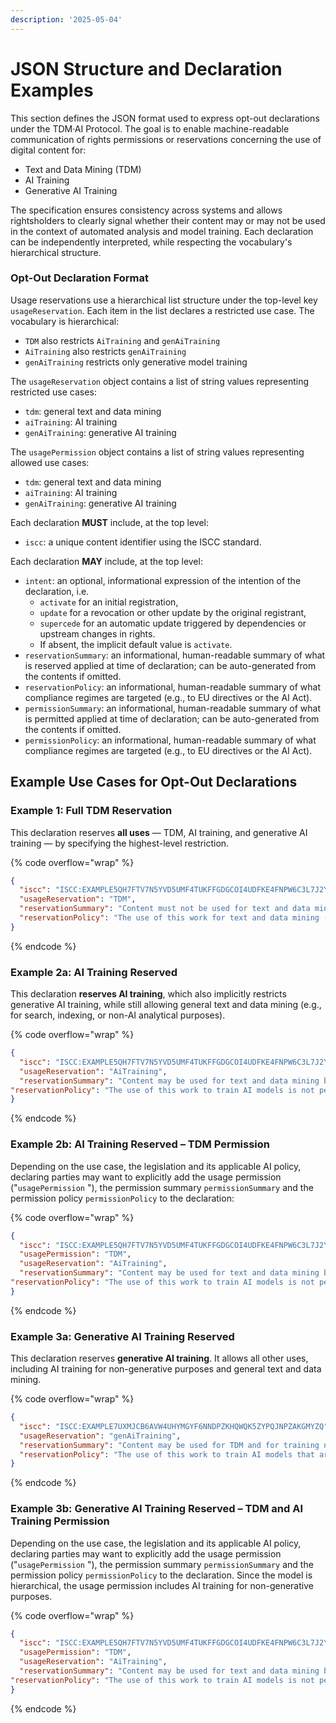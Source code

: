 ```yaml
---
description: '2025-05-04'
---
```


# JSON Structure and Declaration Examples

​​This section defines the JSON format used to express opt-out declarations under the TDM·AI Protocol. The goal is to enable machine-readable communication of rights permissions or reservations concerning the use of digital content for:

* Text and Data Mining (TDM)
* AI Training
* Generative AI Training

The specification ensures consistency across systems and allows rightsholders to clearly signal whether their content may or may not be used in the context of automated analysis and model training. Each declaration can be independently interpreted, while respecting the vocabulary's hierarchical structure.

### Opt-Out Declaration Format

Usage reservations use a hierarchical list structure under the top-level key `usageReservation`. Each item in the list declares a restricted use case. The vocabulary is hierarchical:

* `TDM` also restricts `AiTraining` and `genAiTraining`&#x20;
* `AiTraining` also restricts `genAiTraining`
* `genAiTraining` restricts only generative model training

The `usageReservation` object contains a list of string values representing restricted use cases:

* `tdm`: general text and data mining
* `aiTraining`: AI training&#x20;
* `genAiTraining`: generative AI training

The `usagePermission` object contains a list of string values representing allowed use cases:

* `tdm`: general text and data mining
* `aiTraining`: AI training&#x20;
* `genAiTraining`: generative AI training

Each declaration **MUST** include, at the top level:

* `iscc`: a unique content identifier using the ISCC standard.

Each declaration **MAY** include, at the top level:

* `intent`: an optional, informational expression of the intention of the declaration, i.e. &#x20;
  * `activate` for an initial registration,
  * `update` for a revocation or other update by the original registrant,&#x20;
  * `supercede` for an automatic update triggered by dependencies or upstream changes in rights.&#x20;
  * If absent, the implicit default value is `activate`.
* `reservationSummary`: an informational, human-readable summary of what is reserved applied at time of declaration; can be auto-generated from the contents if omitted.
* `reservationPolicy`: an informational, human-readable summary of what compliance regimes are targeted (e.g., to EU directives or the AI Act).
* `permissionSummary`: an informational, human-readable summary of what is permitted applied at time of declaration; can be auto-generated from the contents if omitted.
* `permissionPolicy`: an informational, human-readable summary of what compliance regimes are targeted (e.g., to EU directives or the AI Act).

## Example Use Cases for Opt-Out Declarations

### **Example 1: Full TDM Reservation**&#x20;

This declaration reserves **all uses** — TDM, AI training, and generative AI training — by specifying the highest-level restriction.

{% code overflow="wrap" %}
```json
{
  "iscc": "ISCC:EXAMPLE5QH7FTV7N5YVD5UMF4TUKFFGDGCOI4UDFKE4FNPW6C3L7J2Y",
  "usageReservation": "TDM",
  "reservationSummary": "Content must not be used for text and data mining, AI training, or generative AI training.",
  "reservationPolicy": "The use of this work for text and data mining (TDM) is not permitted. This includes any automated analytical technique aimed at analyzing text or data in digital form to generate information, such as patterns, trends, or correlations. As a result, the work may also not be used for training general-purpose AI models or other systems, including those designed to generate synthetic content. This reservation is made in accordance with Article 4(3) of Directive 2019/790 (CDSM Directive)."
}
```
{% endcode %}

### **Example 2a**: AI Training Reserved&#x20;

This declaration **reserves AI training**, which also implicitly restricts generative AI training, while still allowing general text and data mining (e.g., for search, indexing, or non-AI analytical purposes).

{% code overflow="wrap" %}
```json
{
  "iscc": "ISCC:EXAMPLE5QH7FTV7N5YVD5UMF4TUKFFGDGCOI4UDFKE4FNPW6C3L7J2Y",
  "usageReservation": "AiTraining",
  "reservationSummary": "Content may be used for text and data mining but must not be used for AI training or generative AI training.",
"reservationPolicy": "The use of this work to train AI models is not permitted. This includes training general-purpose AI systems or other models capable of performing a wide range of tasks such as labeling, classification, pattern recognition, decision-making, or semantic content understanding. Use of the work for training generative AI models is also prohibited. However, text and data mining (TDM) is permitted in accordance with Article 4 of Directive 2019/790 (CDSM Directive), provided it does not serve the purpose of model training."
}
```
{% endcode %}

### **Example 2b**: AI Training Reserved – TDM Permission

Depending on the use case, the legislation and its applicable AI policy, declaring parties may want to explicitly add the usage permission ("`usagePermission` "),  the permission summary `permissionSummary` and the permission policy `permissionPolicy` to the declaration:&#x20;

{% code overflow="wrap" %}
```json
{
  "iscc": "ISCC:EXAMPLE5QH7FTV7N5YVD5UMF4TUKFFGDGCOI4UDFKE4FNPW6C3L7J2Y",
  "usagePermission": "TDM",
  "usageReservation": "AiTraining",
  "reservationSummary": "Content may be used for text and data mining but must not be used for AI training or generative AI training.",
"reservationPolicy": "The use of this work to train AI models is not permitted. This includes training general-purpose AI systems or other models capable of performing a wide range of tasks such as labeling, classification, pattern recognition, decision-making, or semantic content understanding. Use of the work for training generative AI models is also prohibited. However, text and data mining (TDM) is permitted in accordance with Article 4 of Directive 2019/790 (CDSM Directive), provided it does not serve the purpose of model training."
}
```
{% endcode %}

### Example 3a: Generative AI Training Reserved

This declaration reserves **generative AI training**. It allows all other uses, including AI training for non-generative purposes and general text and data mining.

{% code overflow="wrap" %}
```json
{
  "iscc": "ISCC:EXAMPLE7UXMJCB6AVW4UHYMGYF6NNDPZKHQWQK5ZYPQJNPZAKGMYZQ",
  "usageReservation": "genAiTraining",
  "reservationSummary": "Content may be used for TDM and for training non-generative AI models, but not for generative AI training.",
  "reservationPolicy": "The use of this work to train AI models that are either (a) general-purpose AI systems with the capacity to generate synthetic content such as text, images, audio, or video, or (b) other types of AI systems whose primary purpose is the generation of such content, is not permitted. Text and Data Mining (TDM) is allowed for non-generative purposes, including training AI systems that do not produce synthetic outputs, in accordance with Article 4 of Directive 2019/790 (CDSM Directive), and for scientific research or temporary reproduction under Article 5(1) of Directive 2001/29/EC."
}
```
{% endcode %}

### **Example 3b**: Generative AI Training Reserved – TDM and AI Training Permission

Depending on the use case, the legislation and its applicable AI policy, declaring parties may want to explicitly add the usage permission ("`usagePermission` "), the permission summary `permissionSummary` and the permission policy `permissionPolicy` to the declaration. Since the model is hierarchical,  the usage permission includes AI training for non-generative purposes.

{% code overflow="wrap" %}
```json
{
  "iscc": "ISCC:EXAMPLE5QH7FTV7N5YVD5UMF4TUKFFGDGCOI4UDFKE4FNPW6C3L7J2Y",
  "usagePermission": "TDM",
  "usageReservation": "AiTraining",
  "reservationSummary": "Content may be used for text and data mining but must not be used for AI training or generative AI training.",
"reservationPolicy": "The use of this work to train AI models is not permitted. This includes training general-purpose AI systems or other models capable of performing a wide range of tasks such as labeling, classification, pattern recognition, decision-making, or semantic content understanding. Use of the work for training generative AI models is also prohibited. However, text and data mining (TDM) is permitted in accordance with Article 4 of Directive 2019/790 (CDSM Directive), provided it does not serve the purpose of model training."
}
```
{% endcode %}
